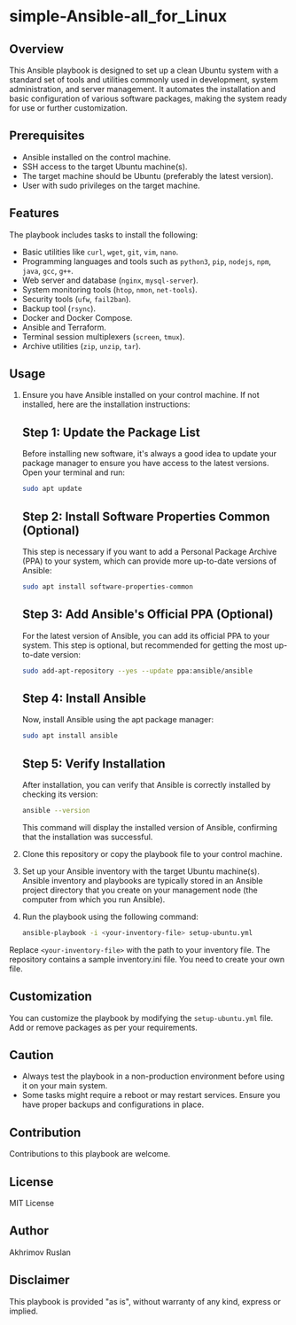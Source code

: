 # simple-Ansible-all_for_Linux

## Overview
This Ansible playbook is designed to set up a clean Ubuntu system with a standard set of tools and utilities commonly used in development, system administration, and server management. It automates the installation and basic configuration of various software packages, making the system ready for use or further customization.

## Prerequisites
- Ansible installed on the control machine.
- SSH access to the target Ubuntu machine(s).
- The target machine should be Ubuntu (preferably the latest version).
- User with sudo privileges on the target machine.

## Features
The playbook includes tasks to install the following:
- Basic utilities like `curl`, `wget`, `git`, `vim`, `nano`.
- Programming languages and tools such as `python3`, `pip`, `nodejs`, `npm`, `java`, `gcc`, `g++`.
- Web server and database (`nginx`, `mysql-server`).
- System monitoring tools (`htop`, `nmon`, `net-tools`).
- Security tools (`ufw`, `fail2ban`).
- Backup tool (`rsync`).
- Docker and Docker Compose.
- Ansible and Terraform.
- Terminal session multiplexers (`screen`, `tmux`).
- Archive utilities (`zip`, `unzip`, `tar`).

## Usage
1. Ensure you have Ansible installed on your control machine. If not installed, here are the installation instructions:
   ## Step 1: Update the Package List
   Before installing new software, it's always a good idea to update your package manager to ensure you have access to the latest versions. Open your terminal and run:
   ```bash
   sudo apt update
   ```
   ## Step 2: Install Software Properties Common (Optional)
   This step is necessary if you want to add a Personal Package Archive (PPA) to your system, which can provide more up-to-date versions of Ansible:
   ```bash
   sudo apt install software-properties-common
   ```
   ## Step 3: Add Ansible's Official PPA (Optional)
   For the latest version of Ansible, you can add its official PPA to your system. This step is optional, but recommended for getting the most up-to-date version:
   ```bash
   sudo add-apt-repository --yes --update ppa:ansible/ansible
   ```
   ## Step 4: Install Ansible
   Now, install Ansible using the apt package manager:
   ```bash
   sudo apt install ansible
   ```
   ## Step 5: Verify Installation
   After installation, you can verify that Ansible is correctly installed by checking its version:
   ```bash
   ansible --version
   ```
   This command will display the installed version of Ansible, confirming that the installation was successful.

3. Clone this repository or copy the playbook file to your control machine.
4. Set up your Ansible inventory with the target Ubuntu machine(s). Ansible inventory and playbooks are typically stored in an Ansible project directory that you create on your management node (the computer from which you run Ansible).
5. Run the playbook using the following command:
   ```bash
   ansible-playbook -i <your-inventory-file> setup-ubuntu.yml
   ```

Replace `<your-inventory-file>` with the path to your inventory file. The repository contains a sample inventory.ini file. You need to create your own file.

## Customization
You can customize the playbook by modifying the `setup-ubuntu.yml` file. Add or remove packages as per your requirements.

## Caution
- Always test the playbook in a non-production environment before using it on your main system.
- Some tasks might require a reboot or may restart services. Ensure you have proper backups and configurations in place.

## Contribution
Contributions to this playbook are welcome.

## License
MIT License

## Author
Akhrimov Ruslan

## Disclaimer
This playbook is provided "as is", without warranty of any kind, express or implied.


